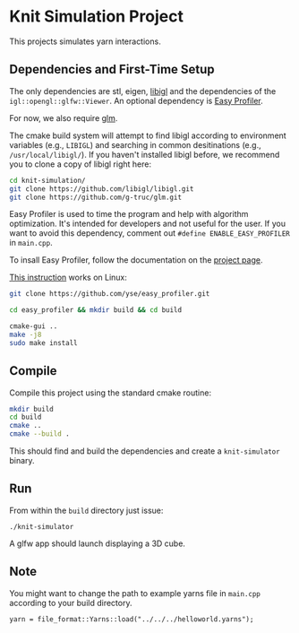 # Knit Simulation Project

This projects simulates yarn interactions.

## Dependencies and First-Time Setup

The only dependencies are stl, eigen, [libigl](http://libigl.github.io/libigl/) and
the dependencies of the `igl::opengl::glfw::Viewer`. An optional dependency is [Easy Profiler](https://github.com/yse/easy_profiler).

For now, we also require [glm](https://github.com/g-truc/glm).

The cmake build system will attempt to find libigl according to environment variables (e.g., `LIBIGL`) and searching in common desitinations (e.g., `/usr/local/libigl/`). If you haven't installed libigl before, we recommend you to clone a copy of libigl right here:

```Bash
cd knit-simulation/
git clone https://github.com/libigl/libigl.git
git clone https://github.com/g-truc/glm.git
```

Easy Profiler is used to time the program and help with algorithm optimization. It's intended for developers and not useful for the user. If you want to avoid this dependency, comment out `#define ENABLE_EASY_PROFILER` in `main.cpp`.

To insall Easy Profiler, follow the documentation on the [project page](https://github.com/yse/easy_profiler#if-using-cmake).

[This instruction](https://kezunlin.me/post/91b7cf13/) works on Linux:

```Bash
git clone https://github.com/yse/easy_profiler.git

cd easy_profiler && mkdir build && cd build

cmake-gui ..
make -j8
sudo make install
```

## Compile

Compile this project using the standard cmake routine:

```Bash
mkdir build
cd build
cmake ..
cmake --build .
```

This should find and build the dependencies and create a `knit-simulator` binary.

## Run

From within the `build` directory just issue:

    ./knit-simulator

A glfw app should launch displaying a 3D cube.

## Note

You might want to change the path to example yarns file in `main.cpp` according to your build directory.

    yarn = file_format::Yarns::load("../../../helloworld.yarns");
